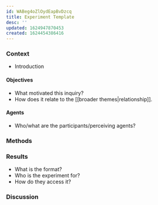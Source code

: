 ```yaml
---
id: WABeg4oZlOydEapBvDzcq
title: Experiment Template
desc: ''
updated: 1624947870453
created: 1624454386416
---
```


### Context

* Introduction

#### Objectives

* What motivated this inquiry?
* How does it relate to the [[broader themes|relationship]].

#### Agents

* Who/what are the participants/perceiving agents?

### Methods

### Results

* What is the format?
* Who is the experiment for?
* How do they access it?

### Discussion
